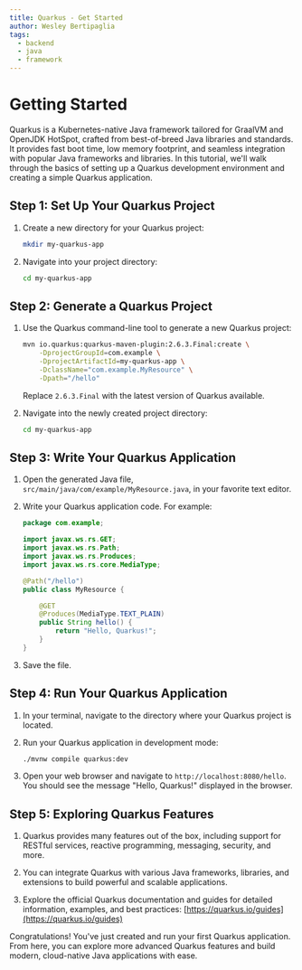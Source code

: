 ```yaml
---
title: Quarkus - Get Started
author: Wesley Bertipaglia
tags:
  - backend
  - java
  - framework
---
```

# Getting Started

Quarkus is a Kubernetes-native Java framework tailored for GraalVM and OpenJDK HotSpot, crafted from best-of-breed Java libraries and standards. It provides fast boot time, low memory footprint, and seamless integration with popular Java frameworks and libraries. In this tutorial, we'll walk through the basics of setting up a Quarkus development environment and creating a simple Quarkus application.

## Step 1: Set Up Your Quarkus Project

1. Create a new directory for your Quarkus project:

    ```bash
    mkdir my-quarkus-app
    ```

2. Navigate into your project directory:

    ```bash
    cd my-quarkus-app
    ```

## Step 2: Generate a Quarkus Project

1. Use the Quarkus command-line tool to generate a new Quarkus project:

    ```bash
    mvn io.quarkus:quarkus-maven-plugin:2.6.3.Final:create \
        -DprojectGroupId=com.example \
        -DprojectArtifactId=my-quarkus-app \
        -DclassName="com.example.MyResource" \
        -Dpath="/hello"
    ```

   Replace `2.6.3.Final` with the latest version of Quarkus available.

2. Navigate into the newly created project directory:

    ```bash
    cd my-quarkus-app
    ```

## Step 3: Write Your Quarkus Application

1. Open the generated Java file, `src/main/java/com/example/MyResource.java`, in your favorite text editor.

2. Write your Quarkus application code. For example:

    ```java
    package com.example;

    import javax.ws.rs.GET;
    import javax.ws.rs.Path;
    import javax.ws.rs.Produces;
    import javax.ws.rs.core.MediaType;

    @Path("/hello")
    public class MyResource {

        @GET
        @Produces(MediaType.TEXT_PLAIN)
        public String hello() {
            return "Hello, Quarkus!";
        }
    }
    ```

3. Save the file.

## Step 4: Run Your Quarkus Application

1. In your terminal, navigate to the directory where your Quarkus project is located.

2. Run your Quarkus application in development mode:

    ```bash
    ./mvnw compile quarkus:dev
    ```

3. Open your web browser and navigate to `http://localhost:8080/hello`. You should see the message "Hello, Quarkus!" displayed in the browser.

## Step 5: Exploring Quarkus Features

1. Quarkus provides many features out of the box, including support for RESTful services, reactive programming, messaging, security, and more.

2. You can integrate Quarkus with various Java frameworks, libraries, and extensions to build powerful and scalable applications.

3. Explore the official Quarkus documentation and guides for detailed information, examples, and best practices: [https://quarkus.io/guides](https://quarkus.io/guides)

Congratulations! You've just created and run your first Quarkus application. From here, you can explore more advanced Quarkus features and build modern, cloud-native Java applications with ease.
